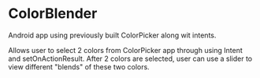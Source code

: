 # ColorBlender
Android app using previously built ColorPicker along wit intents.

Allows user to select 2 colors from ColorPicker app through using Intent and setOnActionResult.
After 2 colors are selected, user can use a slider to view different "blends" of these two colors.
